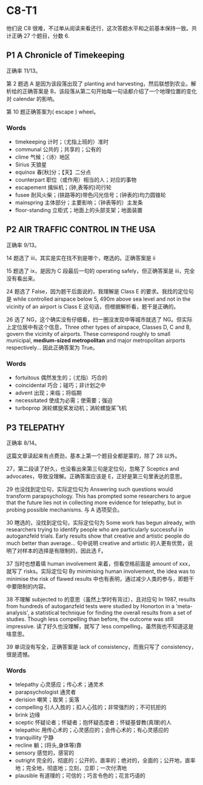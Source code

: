 # C8-T1

他们说 C8 很难，不过单从阅读来看还行，这次答题水平和之前基本保持一致。共计正确 27 个题目，分数 6. 

## P1 A Chronicle of Timekeeping

正确率 11/13。

第 2 题选 A 是因为该段落出现了 planting and harvesting，然后联想到农业。解析给的正确答案是 B，该段落从第二句开始每一句话都介绍了一个地理位置的变化对 calendar 的影响。

第 10 题正确答案为( escape ) wheel。

### Words

- timekeeping 计时；（尤指上班的）准时
- communal 公共的；共享的；公有的
- clime 气候；〈诗〉地区
- Sirius 天狼星
- equinox 春[秋]分；【天】二分点
- counterpart 职位（或作用）相当的人；对应的事物
- escapement 擒纵机；(钟,表等的)司行轮
- fusee 耐风火柴；(铁路等的)带色闪光信号；(钟表的)均力圆锥轮
- mainspring 主体部分；主要影响；（钟表等的）主发条
- floor-standing 立柜式；地面上的头部支架；地面装置

## P2 AIR TRAFFIC CONTROL IN THE USA

正确率 9/13。

14 题选了 iii，其实是实在找不到是哪个，瞎选的。正确答案是 ii

15 题选了 ix，是因为 C 段最后一句的 operating safely，但正确答案是 iii，完全没有看出来。

24 题选了 False，因为题干后面说的，我理解是 Class E 的要求。我找的定位句是 while controlled airspace below 5, 490m above sea level and not in the vicinity of an airport is Class E 这句话，但根据解析看，题干是正确的。

26 选了 NG，这个确实没有仔细看，扫一圈没发现中等城市就选了 NG。但实际上定位居中有这个信息，Three other types of airspace, Classes D, C and B, govern the vicinity of airports. These correspond roughly to small municipal, **medium-sized metropolitan** and major metropolitan airports respectively...  因此正确答案为 True。

### Words

- fortuitous 偶然发生的；（尤指）巧合的
- coincidental 巧合；碰巧；非计划之中
- advent 出现；来临；将临期
- necessitated 使成为必需；使需要；强迫
- turboprop 涡轮螺旋桨发动机；涡轮螺旋桨飞机

## P3 TELEPATHY

正确率 8/14。

这篇文章读起来有点费劲，基本上第一个题目全都是蒙的，除了 28 以外。

27，第二段读了好久，也没看出来第三句是定位句，忽略了 Sceptics and advocates，导致没理解。正确答案应该是 E，正好是第三句里表达的意思。

29 也没找到定位句，实际定位句为 Answering such questions would transform parapsychology. This has prompted some researchers to argue that the future lies not in collecting more evidence for telepathy, but in probing possible mechanisms. 与 A 选项契合。

30 瞎选的，没找到定位句，实际定位句为 Some work has begun already, with researchers trying to identify people who are particularly successful in autoganzfeld trials. Early results show that creative and artistic people do much better than average... 句中说明 creative and artistic 的人更有优势，说明了对样本的选择是有限制的，因此选 F。

37 当时也想着填 human involvement 来着，但看空格前面是 amount of xxx，就写了 risks。实际定位句 By minimising human involvement, the idea was to minimise the risk of flawed results 中也有表明，通过减少人类的参与，即题干中要限制的内容。

38 不理解 subjected to 的意思（虽然上学时有背过），且对应句 In 1987, results from hundreds of autoganzfeld tests were studied by Honorton in a 'meta-analysis', a statistical technique for finding the overall results from a set of studies. Though less compelling than before, the outcome was still impressive. 读了好久也没理解，就写了 less compelling，虽然我也不知道这是啥意思。

39 单词没有写全，正确答案是 lack of consistency，而我只写了 consistency，很是遗憾。

### Words

- telepathy 心灵感应；传心术；通灵术
- parapsychologist 通灵者
- derision 嘲笑；取笑；奚落
- compelling 引人入胜的；扣人心弦的；非常强烈的；不可抗拒的
- brink 边缘
- sceptic 怀疑论者；怀疑者；抱怀疑态度者；怀疑基督教(真理)的人
- telepathic 用传心术的；心灵感应的；会传心术的；有心灵感应的
- tranquillity 宁静
- recline 躺；(将头,身体等)靠
- sensory 感觉的，感官的
- outright 完全的，彻底的；公开的，直率的；绝对的，全面的；公开地，直率地；完全地，彻底地；立刻，立即；一次付清地
- plausible 有道理的；可信的；巧言令色的；花言巧语的
